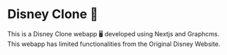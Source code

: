# Disney Clone :speech_balloon:

This is a Disney Clone webapp :desktop_computer: developed using Nextjs and Graphcms.
This webapp has limited functionalities from the Original Disney Website.